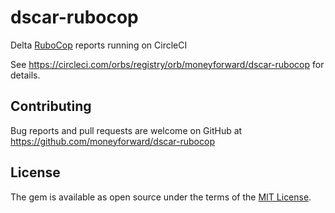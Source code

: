 # dscar-rubocop

Delta [RuboCop](https://github.com/rubocop-hq/rubocop) reports running on CircleCI

See https://circleci.com/orbs/registry/orb/moneyforward/dscar-rubocop for details.

## Contributing
Bug reports and pull requests are welcome on GitHub at https://github.com/moneyforward/dscar-rubocop

## License
The gem is available as open source under the terms of the [MIT License](https://opensource.org/licenses/MIT).

